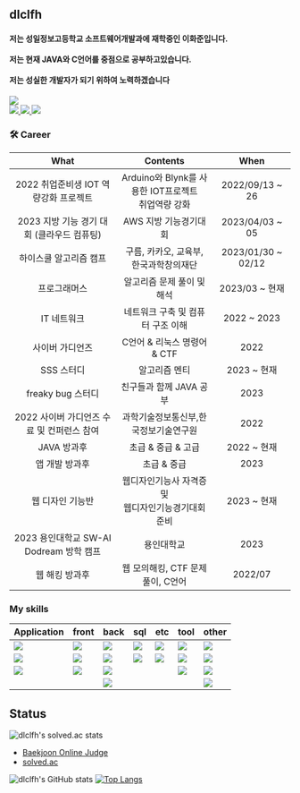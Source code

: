 ## dlclfh
<div>

<h4> 저는 성일정보고등학교 소프트웨어개발과에 재학중인 이화준입니다.<br><br>
저는 현재 JAVA와 C언어를 중점으로 공부하고있습니다.<br> <br>
저는 성실한 개발자가 되기 위하여 노력하겠습니다 </h4>
   
</div>

<a href="https://hits.seeyoufarm.com"><img src="https://hits.seeyoufarm.com/api/count/incr/badge.svg?url=https%3A%2F%2Fgithub.com%2Fdlclfh0404%2F&count_bg=%23D9E4E9&title_bg=%231B191D&icon=pixabay.svg&icon_color=%23D5DBCD&title=%EB%B0%A9+%EB%AC%B8+%EC%9E%90&edge_flat=false"/></a><br> 
<a href = "https://dlclfh.notion.site/DLCLFH-PROFILE-113ab60c1049448dbd99cccf4ff90d16?pvs=4"> <img src="https://img.shields.io/badge/나의 노션 -white.svg?style=flat&logo=notion&logoColor=000000"> 
</a> 
<a href = "https://velog.io/@dlclfh0404">
   <img src="https://img.shields.io/badge/나의 벨로그 -white.svg?style=flat&logo=velog&logoColor=#20C997">
</a>
<a href="mailto:dlclfh0404@naver.com">
  <img src="https://img.shields.io/badge/메일 -white.svg?style=flat&logo=naver&logoColor=#03C75A">
</a>
 
### 🛠 Career
| What | Contents | When |
| :----------: | :-------------: | :-------------: |
| 2022 취업준비생 IOT 역량강화 프로젝트 | Arduino와 Blynk를 사용한 IOT프로젝트<br> 취업역량 강화 | 2022/09/13 ~ 26
| 2023 지방 기능 경기 대회 (클라우드 컴퓨팅) | AWS 지방 기능경기대회 | 2023/04/03 ~ 05
| 하이스쿨 알고리즘 캠프 | 구름, 카카오, 교육부, 한국과학창의재단 | 2023/01/30 ~ 02/12
| 프로그래머스 | 알고리즘 문제 풀이 및 해석  | 2023/03 ~ 현재
| IT 네트워크 | 네트워크 구축 및 컴퓨터 구조 이해  | 2022 ~ 2023
| 사이버 가디언즈 | C언어 & 리눅스 명령어 & CTF | 2022
| SSS 스터디 | 알고리즘 멘티| 2023 ~ 현재
| freaky bug 스터디 | 친구들과 함께 JAVA 공부 | 2023
| 2022 사이버 가디언즈 수료 및 컨퍼런스 참여 | 과학기술정보통신부,한국정보기술연구원 | 2022 
| JAVA 방과후 | 초급 & 중급 & 고급 | 2022 ~ 현재 
| 앱 개발 방과후 | 초급 & 중급 | 2023
| 웹 디자인 기능반 | 웹디자인기능사 자격증 및<br> 웹디자인기능경기대회 준비 | 2023 ~ 현재 
| 2023 용인대학교 SW-AI Dodream 방학 캠프 | 용인대학교 | 2023
| 웹 해킹 방과후 | 웹 모의해킹, CTF 문제풀이, C언어 | 2022/07
 
### My skills
 | Application | front | back | sql | etc | tool | other |
 | :----------- | :-------- | :------- | :--------- | :-------- | :------| :------ |
 | <img src="https://img.shields.io/badge/dart-white.svg?style=flat-square&logo=dart&logoColor=0175C2"> | <img src="https://img.shields.io/badge/CSS3-white.svg?style=flat-square&logo=CSS3&logoColor=1572B6"> | <img src="https://img.shields.io/badge/Java-white.svg?style=flat-square&logo=openjdk&logoColor=FF0000"> | <img src="https://img.shields.io/badge/Oracle-white.svg?style=flat-square&logo=oracle&logoColor=F80000"> |  <img src="https://img.shields.io/badge/Notion-white.svg?style=flat-square&logo=notion&logoColor=000000"> | <img src="https://img.shields.io/badge/vscode-white.svg?style=flat-square&logo=visualstudiocode&logoColor=007ACC"> | <img src="https://img.shields.io/badge/Python-white.svg?style=flat-square&logo=python&logoColor=3776AB">
| <img src="https://img.shields.io/badge/flutter-white.svg?style=flat-square&logo=flutter&logoColor=02569B"> | <img src="https://img.shields.io/badge/html5-white.svg?style=flat-square&logo=html5&logoColor=E34F26"> | <img src="https://img.shields.io/badge/JSP-white.svg?style=flat-square&logo=openjdk&logoColor=FF0000"> | <img src="https://img.shields.io/badge/mysql-white.svg?style=flat-square&logo=mysql&logoColor=4479A1"> |  <img src="https://img.shields.io/badge/git-white.svg?style=flat-square&logo=git&logoColor=F05032"> | <img src="https://img.shields.io/badge/eclipse-white.svg?style=flat-square&logo=eclipseide&logoColor=2C2255"> | <img src="https://img.shields.io/badge/c-white.svg?style=flat-square&logo=c&logoColor=A8B9CC">
| <img src="https://img.shields.io/badge/JAVAFX-white.svg?style=flat-square&logo=openjdk&logoColor=FF0000"> |<img src="https://img.shields.io/badge/JS-white.svg?style=flat-square&logo=javascript&logoColor=F7DF1E"> |<img src="https://img.shields.io/badge/AWS-white.svg?style=flat-square&logo=amazonaws&logoColor=232F3E"> | | | <img src="https://img.shields.io/badge/intellij-white.svg?style=flat-square&logo=intellijidea&logoColor=000000"> | <img src="https://img.shields.io/badge/c++-white.svg?style=flat-square&logo=cplusplus&logoColor=00599C">
|||<img src="https://img.shields.io/badge/php-white.svg?style=flat-square&logo=php&logoColor=777BB4">||||<img src="https://img.shields.io/badge/arduino-white.svg?style=flat-square&logo=arduino&logoColor=00878F">
   
 ## Status
 ![dlclfh's solved.ac stats](https://github-readme-solvedac.hyp3rflow.vercel.app/api/?handle=dlclfh)
 - [Baekjoon Online Judge](https://www.acmicpc.net/user/dlclfh)
 - [solved.ac](https://solved.ac/profile/dlclfh)

![dlclfh's GitHub stats](https://github-readme-stats.vercel.app/api?username=dlclfh0404&show_icons=true&theme=white)
[![Top Langs](https://github-readme-stats.vercel.app/api/top-langs/?username=dlclfh0404&layout=compact)](https://github.com/dlclfh0404/github-readme-stats)
   





   





